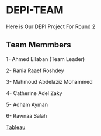 # DEPI-TEAM
Here is Our DEPI Project For Round 2

## Team Memmbers

1- Ahmed Ellaban (Team Leader)

2- Rania Raaef Roshdey

3- Mahmoud Abdelaziz Mohammed

4- Catherine Adel Zaky

5- Adham Ayman

6- Rawnaa Salah


[Tableau](https://public.tableau.com/app/profile/catherine.adel2847/viz/Book1_17392507361700/Dashboard1?publish=yes)
